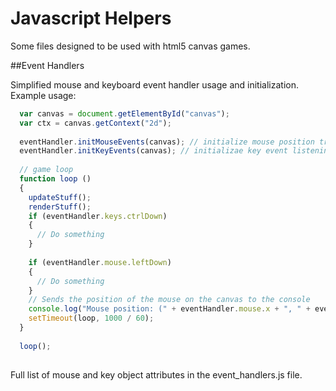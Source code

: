 Javascript Helpers
==================

Some files designed to be used with html5 canvas games.

##Event Handlers

Simplified mouse and keyboard event handler usage and initialization.
Example usage:

```javascript
  var canvas = document.getElementById("canvas");
  var ctx = canvas.getContext("2d");
  
  eventHandler.initMouseEvents(canvas); // initialize mouse position tracking and event listening
  eventHandler.initKeyEvents(canvas); // initializae key event listening
  
  // game loop
  function loop ()
  {
    updateStuff();
    renderStuff();
    if (eventHandler.keys.ctrlDown)
    {
      // Do something 
    }
    
    if (eventHandler.mouse.leftDown)
    {
      // Do something
    }
    // Sends the position of the mouse on the canvas to the console
    console.log("Mouse position: (" + eventHandler.mouse.x + ", " + eventHandler.mouse.y + ")"); 
    setTimeout(loop, 1000 / 60);
  }
  
  loop();
  
```

Full list of mouse and key object attributes in the event_handlers.js file.
